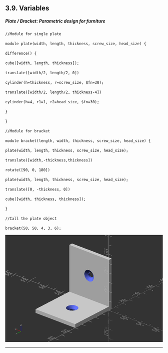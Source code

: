 ## 3.9. Variables

##### **Plate / Bracket: Parametric design for furniture**

`//Module for single plate`

`module plate(width, length, thickness, screw_size, head_size) {`

`difference() {`

`cube([width, length, thickness]);`

`translate([width/2, length/2, 0])`

`cylinder(h=thickness, r=screw_size, $fn=30);`

`translate([width/2, length/2, thickness-4])`

`cylinder(h=4, r1=1, r2=head_size, $fn=30);`

`}`

`}`

`//Module for bracket`

`module bracket(length, width, thickness, screw_size, head_size) {`

`plate(width, length, thickness, screw_size, head_size);`

`translate([width,-thickness,thickness])`

`rotate([90, 0, 180])`

`plate(width, length, thickness, screw_size, head_size);`

`translate([0, -thickness, 0])`

`cube([width, thickness, thickness]);`

`}`

`//Call the plate object`

`bracket(50, 50, 4, 3, 6);`

![3_9_FirstSteps_1.png](files/3_9_FirstSteps_1.png)

---
